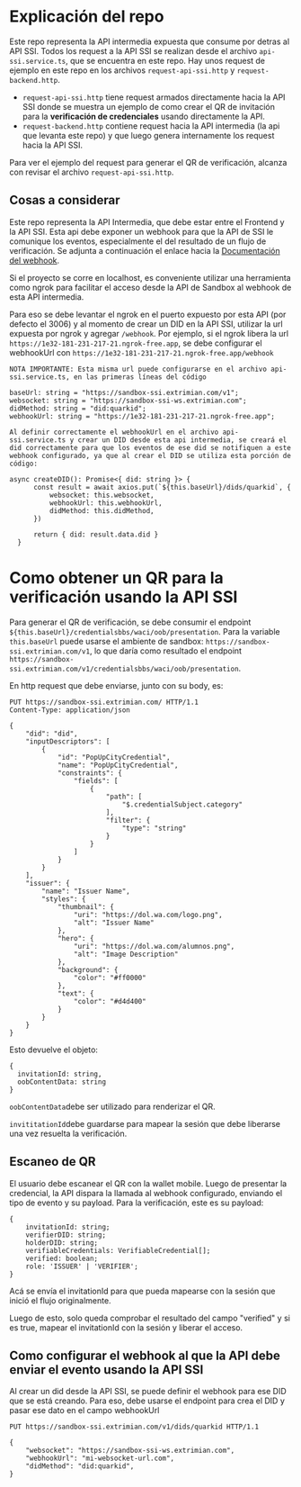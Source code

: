 # Explicación del repo
Este repo representa la API intermedia expuesta que consume por detras al API SSI. Todos los request a la API SSI se realizan desde el archivo `api-ssi.service.ts`, que se encuentra en este repo.
Hay unos request de ejemplo en este repo en los archivos `request-api-ssi.http` y `request-backend.http`. 

- `request-api-ssi.http` tiene request armados directamente hacia la API SSI donde se muestra un ejemplo de como crear el QR de invitación para la **verificación de credenciales** usando directamente la API. 
- `request-backend.http` contiene request hacia la API intermedia (la api que levanta este repo) y que luego genera internamente los request hacia la API SSI.

Para ver el ejemplo del request para generar el QR de verificación, alcanza con revisar el archivo `request-api-ssi.http`.

## Cosas a considerar
Este repo representa la API Intermedia, que debe estar entre el Frontend y la API SSI. Esta api debe exponer un webhook para que la API de SSI le comunique los eventos, especialmente el del resultado de un flujo de verificación. Se adjunta a continuación el enlace hacia la [Documentación del webhook](webhook.md).

Si el proyecto se corre en localhost, es conveniente utilizar una herramienta como ngrok para facilitar el acceso desde la API de Sandbox al webhook de esta API intermedia.

Para eso se debe levantar el ngrok en el puerto expuesto por esta API (por defecto el 3006) y al momento de crear un DID en la API SSI, utilizar la url expuesta por ngrok y agregar `/webhook`. 
Por ejemplo, si el ngrok libera la url `https://1e32-181-231-217-21.ngrok-free.app`, se debe configurar el webhookUrl con `https://1e32-181-231-217-21.ngrok-free.app/webhook`
```
NOTA IMPORTANTE: Esta misma url puede configurarse en el archivo api-ssi.service.ts, en las primeras líneas del código

baseUrl: string = "https://sandbox-ssi.extrimian.com/v1";
websocket: string = "https://sandbox-ssi-ws.extrimian.com";
didMethod: string = "did:quarkid";
webhookUrl: string = "https://1e32-181-231-217-21.ngrok-free.app";

Al definir correctamente el webhookUrl en el archivo api-ssi.service.ts y crear un DID desde esta api intermedia, se creará el did correctamente para que los eventos de ese did se notifiquen a este webhook configurado, ya que al crear el DID se utiliza esta porción de código:

async createDID(): Promise<{ did: string }> {
      const result = await axios.put(`${this.baseUrl}/dids/quarkid`, {
          websocket: this.websocket,
          webhookUrl: this.webhookUrl,
          didMethod: this.didMethod,
      })

      return { did: result.data.did }
  }
```

# Como obtener un QR para la verificación usando la API SSI

Para generar el QR de verificación, se debe consumir el endpoint `${this.baseUrl}/credentialsbbs/waci/oob/presentation`. Para la variable `this.baseUrl` puede usarse el ambiente de sandbox: `https://sandbox-ssi.extrimian.com/v1`, lo que daría como resultado el endpoint `https://sandbox-ssi.extrimian.com/v1/credentialsbbs/waci/oob/presentation`.

En http request que debe enviarse, junto con su body, es:

```
PUT https://sandbox-ssi.extrimian.com/ HTTP/1.1
Content-Type: application/json

{
    "did": "did",
    "inputDescriptors": [
        {
            "id": "PopUpCityCredential",
            "name": "PopUpCityCredential",
            "constraints": {
                "fields": [
                    {
                        "path": [
                            "$.credentialSubject.category"
                        ],
                        "filter": {
                            "type": "string"
                        }
                    }
                ]
            }
        }
    ],
    "issuer": {
        "name": "Issuer Name",
        "styles": {
            "thumbnail": {
                "uri": "https://dol.wa.com/logo.png",
                "alt": "Issuer Name"
            },
            "hero": {
                "uri": "https://dol.wa.com/alumnos.png",
                "alt": "Image Description"
            },
            "background": {
                "color": "#ff0000"
            },
            "text": {
                "color": "#d4d400"
            }
        }
    }
}
```

Esto devuelve el objeto:
```
{
  invitationId: string,
  oobContentData: string
}
```

`oobContentData`debe ser utilizado para renderizar el QR. 

`invititationId`debe guardarse para mapear la sesión que debe liberarse una vez resuelta la verificación.

## Escaneo de QR
El usuario debe escanear el QR con la wallet mobile. Luego de presentar la credencial, la API dispara la llamada al webhook configurado, enviando el tipo de evento y su payload.
Para la verificación, este es su payload:

```
{
    invitationId: string;
    verifierDID: string;
    holderDID: string;
    verifiableCredentials: VerifiableCredential[];
    verified: boolean;
    role: 'ISSUER' | 'VERIFIER';
}
```

Acá se envía el invitationId para que pueda mapearse con la sesión que inició el flujo originalmente.

Luego de esto, solo queda comprobar el resultado del campo "verified" y si es true, mapear el invitationId con la sesión y liberar el acceso.

## Como configurar el webhook al que la API debe enviar el evento usando la API SSI
Al crear un did desde la API SSI, se puede definir el webhook para ese DID que se está creando. Para eso, debe usarse el endpoint para crea el DID y pasar ese dato en el campo webhookUrl

```
PUT https://sandbox-ssi.extrimian.com/v1/dids/quarkid HTTP/1.1

{
    "websocket": "https://sandbox-ssi-ws.extrimian.com",
    "webhookUrl": "mi-websocket-url.com",
    "didMethod": "did:quarkid",
}
```